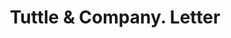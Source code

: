 ---
doi: 10.7916/D88G9XV4
date_other: '1870'
date_other_textual: 1870-1879
form: correspondence
genre:
- Letters (correspondence)
name:
- Tuttle & Company
object_in_context_url: https://biggert.cul.columbia.edu/items/view/ave_biggert_01597
subject_hierarchical_geographic:
- Rutland, Vermont, United States
subject_name:
- Tuttle & Company
title: Tuttle & Company. Letter
sort_title: Tuttle & Company. Letter
call_number: ave_biggert_01597
coordinates:
- 43.60888888888889,-72.97972222222222
pid: ave_biggert_01597
identifiers: ave_biggert_01597
thumbnail: https://derivativo-3.library.columbia.edu/iiif/2/ldpd:343964/full/!256,256/0/native.jpg
permalink: /biggert/ave_biggert_01597/
layout: iiif-image-page
---